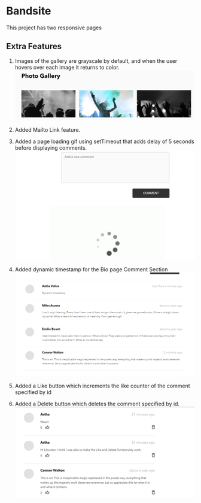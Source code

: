 # Bandsite

This project has two responsive pages

## Extra Features

1. Images of the gallery are grayscale by default, and when the user hovers over each image it returns to color.
   ![grayscale](./screenshots/grayscale.png)

2. Added Mailto Link feature.

3. Added a page loading gif using setTimeout that adds delay of 5 seconds before displaying comments.
   ![pagLoading](./screenshots/pageloding.png)

4. Added dynamic timestamp for the Bio page Comment Section
   ![timestamp](./screenshots/timestamp.png)

5. Added a Like button which increments the like counter of the comment specified by id

6. Added a Delete button which deletes the comment specified by id.
   ![like-and-delete](./screenshots/like-and-delete.png)

